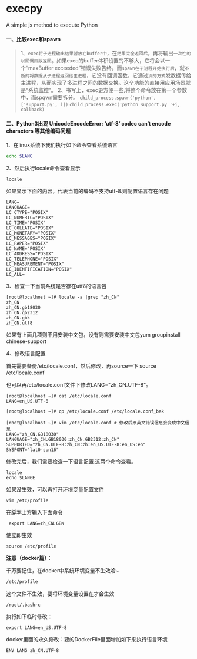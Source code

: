 # execpy
A simple js method to execute Python



#### 一、比较exec和spawn

> 1、`exec将子进程输出结果暂放在buffer中`，在`结果完全返回后`，再将输出`一次性的以回调函数返回`。如果exec的buffer体积设置的不够大，它将会以一个“maxBuffer exceeded”错误失败告终。而`spawn在子进程开始执行后`，就`不断的将数据从子进程返回给主进程`，它没有回调函数，它通过`流的方式`发数据传给主进程，从而实现了多进程之间的数据交换。这个功能的直接用应用场景就是“系统监控”。
>  2、书写上，exec更方便一些,将整个命令放在第一个参数中，而spqwn需要拆分。
>  `child_process.spawn('python', ['support.py', i])`
>  `child_process.exec('python support.py '+i, callback)`



#### 二、Python3出现 UnicodeEncodeError: ‘utf-8‘ codec can‘t encode characters 等其他编码问题

1、在linux系统下我们执行如下命令查看系统语言

```bash
echo $LANG
```

2、然后执行locale命令查看显示

```undefined
locale
```

如果显示下面的内容，代表当前的编码不支持utf-8.则配置语言存在问题

```
LANG=
LANGUAGE=
LC_CTYPE="POSIX"
LC_NUMERIC="POSIX"
LC_TIME="POSIX"
LC_COLLATE="POSIX"
LC_MONETARY="POSIX"
LC_MESSAGES="POSIX"
LC_PAPER="POSIX"
LC_NAME="POSIX"
LC_ADDRESS="POSIX"
LC_TELEPHONE="POSIX"
LC_MEASUREMENT="POSIX"
LC_IDENTIFICATION="POSIX"
LC_ALL=
```

3、检查一下当前系统是否存在utf8的语言包

```
[root@localhost ~]# locale -a |grep "zh_CN"
zh_CN
zh_CN.gb18030
zh_CN.gb2312
zh_CN.gbk
zh_CN.utf8
```

如果有上面几项则不用安装中文包，没有则需要安装中文包yum groupinstall chinese-support

4、修改语言配置

首先需要备份/etc/locale.conf，然后修改，再source一下 source /etc/locale.conf

也可以再/etc/locale.conf文件下修改LANG="zh_CN.UTF-8"。

```
[root@localhost ~]# cat /etc/locale.conf 
LANG=en_US.UTF-8

[root@localhost ~]# cp /etc/locale.conf /etc/locale.conf_bak

[root@localhost ~]# vim /etc/locale.conf # 修改后原英文错误信息会变成中文信息
LANG="zh_CN.GB18030"
LANGUAGE="zh_CN.GB18030:zh_CN.GB2312:zh_CN"
SUPPORTED="zh_CN.UTF-8:zh_CN:zh:en_US.UTF-8:en_US:en"
SYSFONT="lat0-sun16"
```

修改完后，我们需要检查一下语言配置.这两个命令查看。

```
locale
echo $LANGE
```

如果没生效，可以再打开环境变量配置文件

```
vim /etc/profile
```

在脚本上方输入下面命令

```
 export LANG=zh_CN.GBK
```

使立即生效

```
source /etc/profile
```

**注意（docker篇）：**

千万要记住，在docker中系统环境变量不生效哈~

```bash
/etc/profile
```

这个文件不生效，要将环境变量设置在才会生效

```
/root/.bashrc
```

执行如下临时修改：

```
export LANG=en_US.UTF-8
```

docker里面的永久修改：要的DockerFile里面增加如下来执行语言环境

```
ENV LANG zh_CN.UTF-8
```

